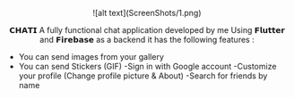 <style>
p {text-align: center;}
</style>


<p>![alt text](ScreenShots/1.png)</p>




𝗖𝗛𝗔𝗧𝗜 A fully functional chat application developed by me
Using 𝗙𝗹𝘂𝘁𝘁𝗲𝗿 and 𝗙𝗶𝗿𝗲𝗯𝗮𝘀𝗲 as a backend
it has the following features :
- You can send images from your gallery
- You can send Stickers (GIF)
-Sign in with Google account
-Customize your profile (Change profile picture & About)
-Search for friends by name


